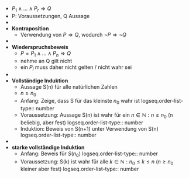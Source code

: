 - $P_1\land...\land P_{r}\Rightarrow Q$
- P: Voraussetzungen, Q Aussage
-
- **Kontraposition**
	- Verwendung von $P\Rightarrow Q$, wodurch $\neg P\Rightarrow\neg Q$
-
- **Wiederspruchsbeweis**
	- $P=P_1\land...\land P_{n}\Rightarrow Q$
	- nehme an Q gilt nicht
	- ein $P_{i}$ muss daher nicht gelten / nicht wahr sei
-
- **Vollständige Induktion**
	- Aussage S(n) für alle natürlichen Zahlen
	- $n\geq n_0$
	- Anfang: Zeige, dass S für das kleinste $n_0$ wahr ist
	  logseq.order-list-type:: number
	- Voraussetzung: Aussage S(n) ist wahr für ein $n\in\mathbb{N}:n\geq n_0$ (n beliebig, aber fest)
	  logseq.order-list-type:: number
	- Induktion: Beweis von S(n+1) unter Verwendung von S(n)
	  logseq.order-list-type:: number
-
- **starke vollständige Induktion**
	- Anfang: Beweis für $S(n_0)$
	  logseq.order-list-type:: number
	- Voraussetzung: S(k) ist wahr für alle $k\in\mathbb{N}:n_0\leq k\leq n$ ($n\geq n_0$ kleiner aber fest)
	  logseq.order-list-type:: number